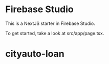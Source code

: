# Firebase Studio

This is a NextJS starter in Firebase Studio.

To get started, take a look at src/app/page.tsx.
# cityauto-loan
